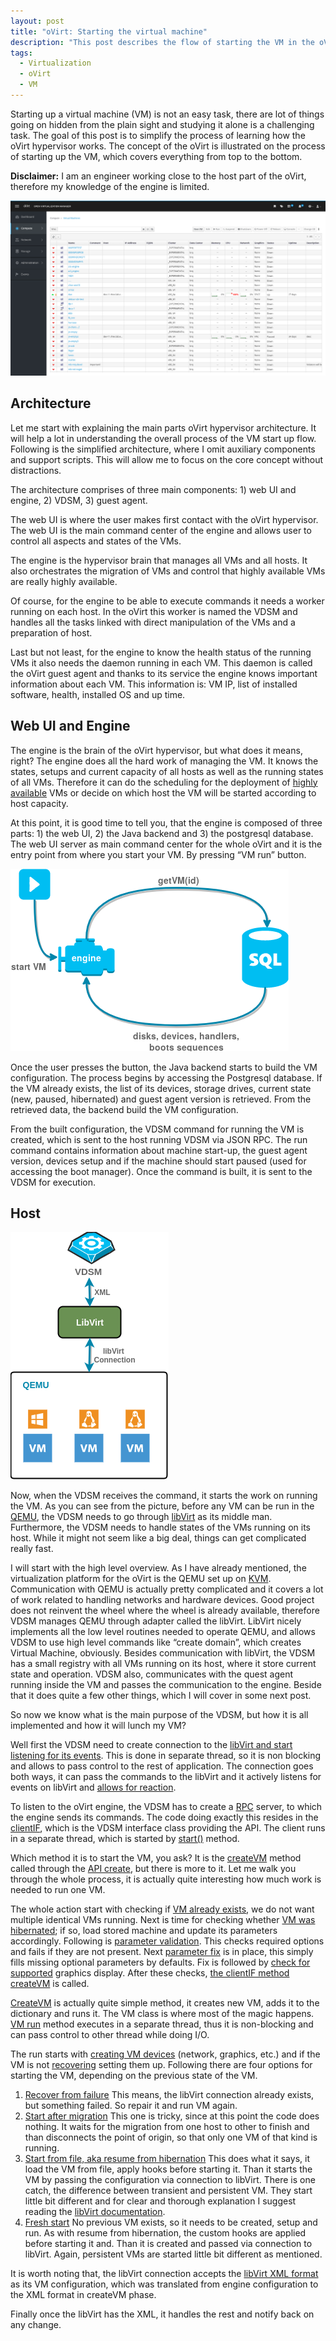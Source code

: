 ```yaml
---
layout: post
title: "oVirt: Starting the virtual machine"
description: "This post describes the flow of starting the VM in the oVirt hypervisor environment."
tags: 
  - Virtualization
  - oVirt
  - VM
---
```


Starting up a virtual machine (VM) is not an easy task, there are lot of things going on hidden from the plain sight and studying it alone is a challenging task. The goal of this post is to simplify the process of learning how the oVirt hypervisor works. The concept of the oVirt is illustrated on the process of starting up the VM, which covers everything from top to the bottom.

**Disclaimer:** I am an engineer working close to the host part of the oVirt, therefore my knowledge of the engine is limited.

![ovirt web admin](assets/images/ovirt/webadmin.png)

## Architecture

Let me start with explaining the main parts oVirt hypervisor architecture. It will help a lot in understanding the overall process of the VM start up flow. Following is the simplified architecture, where I omit auxiliary components and support scripts. This will allow me to focus on the core concept without distractions.

The architecture comprises of three main components: 1) web UI and engine, 2) VDSM, 3) guest agent.

The web UI is where the user makes first contact with the oVirt hypervisor. The web UI is the main command center of the engine and allows user to control all aspects and states of the VMs.

The engine is the hypervisor brain that manages all VMs and all hosts. It also orchestrates the migration of VMs and control that highly available VMs are really highly available.

Of course, for the engine to be able to execute commands it needs a worker running on each host. In the oVirt this worker is named the VDSM and handles all the tasks linked with direct manipulation of the VMs and a preparation of host.

Last but not least, for the engine to know the health status of the running VMs it also needs the daemon running in each VM. This daemon is called the oVirt guest agent and thanks to its service the engine knows important information about each VM. This information is: VM IP, list of installed software, health, installed OS and up time.

## Web UI and Engine

The engine is the brain of the oVirt hypervisor, but what does it means, right? The engine does all the hard work of managing the VM. It knows the states, setups and current capacity of all hosts as well as the running states of all VMs. Therefore it can do the scheduling for the deployment of [highly available](https://en.wikipedia.org/wiki/High_availability) VMs or decide on which host the VM will be started according to host capacity.

At this point, it is good time to tell you, that the engine is composed of three parts: 1) the web UI, 2) the Java backend and 3) the postgresql database. The web UI server as main command center for the whole oVirt and it is the entry point from where you start your VM. By pressing “VM run” button.

![ovirt engine](assets/images/ovirt/ovirt-engine.png)

Once the user presses the button, the Java backend starts to build the VM configuration. The process begins by accessing the Postgresql database. If the VM already exists, the list of its  devices, storage drives, current state (new, paused, hibernated) and guest agent version is retrieved. From the retrieved data, the backend build the VM configuration.

From the built configuration, the VDSM command for running the VM is created, which is sent to the host running VDSM via JSON RPC. The run command contains information about machine start-up, the guest agent version, devices setup and if the machine should start paused (used for accessing the boot manager). Once the command is built, it is sent to the VDSM for execution.

## Host

![VDSM and QEMU](assets/images/ovirt/vdsm-libvirt-qemu.png)

Now, when the VDSM receives the command, it starts the work on running the VM. As you can see from the picture, before any VM can be run in the [QEMU](https://www.qemu.org), the VDSM needs to go through [libVirt](https://libvirt.org) as its middle man. Furthermore, the VDSM needs to handle states of the VMs running on its host. While it might not seem like a big deal, things can get complicated really fast.

I will start with the high level overview. As I have already mentioned, the virtualization platform for the oVirt is the QEMU set up on [KVM](https://www.linux-kvm.org). Communication with QEMU is actually pretty complicated and it covers a lot of work related to handling networks and hardware devices. Good project does not reinvent the wheel where the wheel is already available, therefore VDSM manages QEMU through adapter called the libVirt. LibVirt nicely implements all the low level routines needed to operate QEMU, and allows VDSM to use high level commands like “create domain”, which creates Virtual Machine, obviously. Besides communication with libVirt, the VDSM has a small registry with all VMs running on its host, where it store current state and operation. VDSM also, communicates with the quest agent running inside the VM and passes the communication to the engine. Beside that it does quite a few other things, which I will cover in some next post.

So now we know what is the main purpose of the VDSM, but how it is all implemented and how it will lunch my VM?

Well first the VDSM need to create connection to the [libVirt and start listening for its events](https://github.com/oVirt/vdsm/blob/1b5dfb9dec2a8de8577ac8a939120306df3d5565/lib/vdsm/libvirtconnection.py#L45). This is done in separate thread, so it is non blocking and allows to pass control to the rest of application. The connection goes both ways, it can pass the commands to the libVirt and it actively listens for events on libVirt and [allows for reaction](https://github.com/oVirt/vdsm/blob/1b5dfb9dec2a8de8577ac8a939120306df3d5565/lib/vdsm/clientIF.py#L522).

To listen to the oVirt engine, the VDSM has to create a [RPC](https://en.wikipedia.org/wiki/Remote_procedure_call) server, to which the engine sends its commands. The code doing exactly this resides in the [clientIF](https://github.com/oVirt/vdsm/blob/c1147c232485f51ef972203f1a214439dd38a805/lib/vdsm/clientIF.py#L67), which is the VDSM interface class providing the API. The client runs in a separate thread, which is started by [start()](https://github.com/oVirt/vdsm/blob/c1147c232485f51ef972203f1a214439dd38a805/lib/vdsm/clientIF.py#L319) method.

Which method it is to start the VM, you ask? It is the [createVM](https://github.com/oVirt/vdsm/blob/c1147c232485f51ef972203f1a214439dd38a805/lib/vdsm/clientIF.py#L451) method called through the [API create](https://github.com/oVirt/vdsm/blob/2e1c061429bee3fd829cd71ba0d6e7e088ec5406/lib/vdsm/API.py#L161), but there is more to it. Let me walk you through the whole process, it is actually quite interesting how much work is needed to run one VM.

The whole action start with checking if [VM already exists](https://github.com/oVirt/vdsm/blob/2e1c061429bee3fd829cd71ba0d6e7e088ec5406/lib/vdsm/API.py#L170), we do not want multiple identical VMs running. Next is time for checking whether [VM was hibernated](https://github.com/oVirt/vdsm/blob/2e1c061429bee3fd829cd71ba0d6e7e088ec5406/lib/vdsm/API.py#L174); if so, load stored machine and update its parameters accordingly. Following is [parameter validation](https://github.com/oVirt/vdsm/blob/2e1c061429bee3fd829cd71ba0d6e7e088ec5406/lib/vdsm/API.py#L197). This checks required options and fails if they are not present. Next [parameter fix](https://github.com/oVirt/vdsm/blob/2e1c061429bee3fd829cd71ba0d6e7e088ec5406/lib/vdsm/API.py#L199) is in place, this simply fills missing optional parameters by defaults. Fix is followed by [check for supported](https://github.com/oVirt/vdsm/blob/2e1c061429bee3fd829cd71ba0d6e7e088ec5406/lib/vdsm/API.py#L201) graphics display. After these checks, [the clientIF method createVM](https://github.com/oVirt/vdsm/blob/2e1c061429bee3fd829cd71ba0d6e7e088ec5406/lib/vdsm/clientIF.py#L451) is called.

[CreateVM](https://github.com/oVirt/vdsm/blob/2e1c061429bee3fd829cd71ba0d6e7e088ec5406/lib/vdsm/clientIF.py#L451) is actually quite simple method, it creates new VM, adds it to the dictionary and runs it. The VM class is where most of the magic happens. [VM run](https://github.com/oVirt/vdsm/blob/c1147c232485f51ef972203f1a214439dd38a805/lib/vdsm/virt/vm.py#L2307) method executes in a separate thread, thus it is non-blocking and can pass control to other thread while doing I/O.

The run starts with [creating VM devices](https://github.com/oVirt/vdsm/blob/c1147c232485f51ef972203f1a214439dd38a805/lib/vdsm/virt/vm.py#L2313) (network, graphics, etc.) and if the VM is not [recovering](https://github.com/oVirt/vdsm/blob/c1147c232485f51ef972203f1a214439dd38a805/lib/vdsm/virt/vm.py#L2322) setting them up. Following there are four options for starting the VM, depending on the previous state of the VM.

1. [Recover from failure](https://github.com/oVirt/vdsm/blob/c1147c232485f51ef972203f1a214439dd38a805/lib/vdsm/virt/vm.py#L2325)
    This means, the libVirt connection already exists, but something failed. So repair it and run VM again.
2. [Start after migration](https://github.com/oVirt/vdsm/blob/c1147c232485f51ef972203f1a214439dd38a805/lib/vdsm/virt/vm.py#L2337)
    This one is tricky, since at this point the code does nothing. It waits for the migration from one host to other to finish and than disconnects the point of origin, so that only one VM of that kind is running.
3. [Start from file, aka resume from hibernation](https://github.com/oVirt/vdsm/blob/c1147c232485f51ef972203f1a214439dd38a805/lib/vdsm/virt/vm.py#L2339)
    This does what it says, it load the VM from file, apply hooks before starting it. Than it starts the VM by passing the configuration via connection to libVirt. There is one catch, the difference between transient and persistent VM. They start little bit different and for clear and thorough explanation I suggest reading the [libVirt documentation](https://wiki.libvirt.org/page/VM_lifecycle).
4. [Fresh start](https://github.com/oVirt/vdsm/blob/c1147c232485f51ef972203f1a214439dd38a805/lib/vdsm/virt/vm.py#L2375)
    No previous VM exists, so it needs to be created, setup and run. As with resume from hibernation, the custom hooks are applied before starting it and. Than it is created and passed via connection to libVirt. Again, persistent VMs are started little bit different as mentioned.

It is worth noting that, the libVirt connection accepts the [libVirt XML format](https://libvirt.org/formatdomain.html) as its VM configuration, which was translated from engine configuration to the XML format in createVM phase.

Finally once the libVirt has the XML, it handles the rest and notify back on any change.
